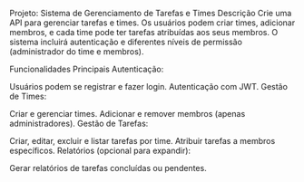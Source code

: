Projeto: Sistema de Gerenciamento de Tarefas e Times
Descrição
Crie uma API para gerenciar tarefas e times. Os usuários podem criar times, adicionar membros, e cada time pode ter tarefas atribuídas aos seus membros. O sistema incluirá autenticação e diferentes níveis de permissão (administrador do time e membros).

Funcionalidades Principais
Autenticação:

Usuários podem se registrar e fazer login.
Autenticação com JWT.
Gestão de Times:

Criar e gerenciar times.
Adicionar e remover membros (apenas administradores).
Gestão de Tarefas:

Criar, editar, excluir e listar tarefas por time.
Atribuir tarefas a membros específicos.
Relatórios (opcional para expandir):

Gerar relatórios de tarefas concluídas ou pendentes.
